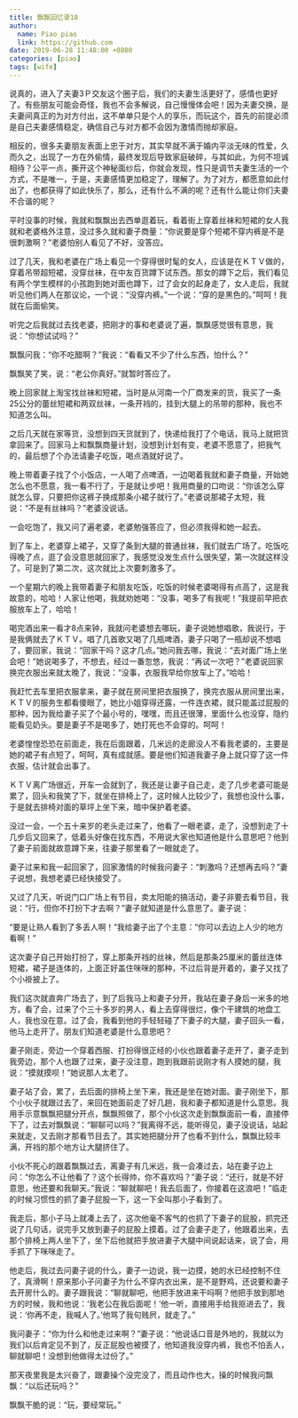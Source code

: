 ```yaml
---
title: 飘飘回忆录18
author:
  name: Piao piao
  link: https://github.com
date: 2019-06-28 11:48:00 +0800
categories: [piao]
tags: [wife]
---
```


说真的，进入了夫妻3Ｐ交友这个圈子后，我们的夫妻生活更好了，感情也更好了。有些朋友可能会奇怪，我也不会多解说，自己慢慢体会吧！因为夫妻交换，是夫妻间真正的为对方付出，这不单单只是个人的享乐，而玩这个，首先的前提必须是自己夫妻感情稳定，确信自己与对方都不会因为激情而抛却家庭。

相反的，很多夫妻朋友表面上忠于对方，其实早就不满于婚内平淡无味的性爱，久而久之，出现了一方在外偷情，最终发现后导致家庭破碎，与其如此，为何不坦诚相待？公平一点，撕开这个神秘面纱后，你就会发现，性只是调节夫妻生活的一个方式，不是唯一，于是，夫妻感情更加稳定了，理解了。为了对方，都愿意如此付出了，也都获得了如此快乐了，那么，还有什么不满的呢？还有什么能让你们夫妻不合谐的呢？

平时没事的时候，我就和飘飘出去西单逛着玩，看着街上穿着丝袜和短裙的女人我就和老婆格外注意，没过多久就和妻子商量：“你说要是穿个短裙不穿内裤是不是很刺激啊？”老婆怕别人看见了不好，没答应。

过了几天，我和老婆在广场上看见一个穿得很时髦的女人，应该是在ＫＴＶ做的，穿着吊带超短裙，没穿丝袜，在中友百货蹲下试东西。那女的蹲下之后，我们看见有两个学生模样的小孩跑到她对面也蹲下，过了会女的起身走了，女人走后，我就听见他们两人在那议论，一个说：“没穿内裤。”一个说：“穿的是黑色的。”呵呵！我就在后面偷笑。

听完之后我就过去找老婆，把刚才的事和老婆说了遍，飘飘感觉很有意思，我说：“你想试试吗？”

飘飘问我：“你不吃醋啊？”我说：“看看又不少了什么东西，怕什么？”

飘飘笑了笑，说：“老公你真好。”就暂时答应了。

晚上回家就上淘宝找丝袜和短裙，当时是从河南一个厂商发来的货，我买了一条25公分的蕾丝短裙和两双丝袜，一条开裆的，挂到大腿上的吊带的那种，我也不知道怎么叫。

之后几天就在家等货，没想到四天货就到了，快递给我打了个电话，我马上就把货拿回来了。回家马上和飘飘商量计划，没想到计划有变，老婆不愿意了，把我气的，最后想了个办法请妻子吃饭，喝点酒就好说了。

晚上带着妻子找了个小饭店，一人喝了点啤酒，一边喝着我就和妻子商量，开始她怎么也不愿意，我一看不行了，于是就让步吧！我用商量的口吻说：“你该怎么穿就怎么穿，只要把你这裤子换成那条小裙子就行了。”老婆说那裙子太短，我说：“不是有丝袜吗？”老婆没说话。

一会吃饱了，我又问了遍老婆，老婆勉强答应了，但必须我得和她一起去。

到了车上，老婆穿上裙子，又穿了条到大腿的普通丝袜，我们就去广场了。吃饭吃得晚了点，逛了会没意思就回家了，我感觉没发生点什么很失望，第一次就这样没了。可是到了第二次，这次就比上次要刺激多了。

一个星期六的晚上我带着妻子和朋友吃饭，吃饭的时候老婆喝得有点高了，这是我故意的，哈哈！人家让他喝，我就劝她喝：“没事，喝多了有我呢！”我提前早把衣服放车上了，哈哈！

喝完酒出来一看才8点来钟，我就问老婆想去哪玩，妻子说她想唱歌，我说行，于是我俩就去了ＫＴＶ。唱了几首歌又喝了几瓶啤酒，妻子只喝了一瓶却说不想唱了，要回家，我说：“回家干吗？这才几点。”她问我去哪，我说：“去对面广场上坐会吧！”她说喝多了，不想去，经过一番忽悠，我说：“再试一次吧？”老婆说回家换完衣服出来就太晚了，我说：“没事，衣服我早给你放车上了。”哈哈！

我赶忙去车里把衣服拿来，妻子就在房间里把衣服换了，换完衣服从房间里出来，ＫＴＶ的服务生都看傻眼了，她比小姐穿得还露，一件连衣裙，就只能盖过屁股的那种，因为我给妻子买了个最小号的，嘿嘿，而且还很薄，里面什么也没穿，隐约能看见奶头。要是妻子不是喝多了，她打死也不会穿的。呵呵！

老婆惶惶恐恐在前面走，我在后面跟着，几米远的走廊没人不看我老婆的，主要是她的裙子有点短了，呵呵，真有成就感。要是他们知道我妻子身上就只穿了这一件衣服，估计就会出事了。

ＫＴＶ离广场很近，开车一会就到了，我还是让妻子自己走，走了几步老婆可能是累了，回头和我笑了下，就坐在排椅上了，这时候人比较少了，我想也没什么事，于是就去排椅对面的草坪上坐下来，暗中保护着老婆。

没过一会，一个五十来岁的老头走过来了，他看了一眼老婆，走了，没想到走了十几步后又回来了，低着头好像在找东西，不用说大家也知道他是什么意思吧？他到了妻子前面就故意蹲下来，往妻子那里看了一眼就走了。

妻子过来和我一起回家了，回家激情的时候我问妻子：“刺激吗？还想再去吗？”妻子说想，我想老婆已经快接受了。

又过了几天，听说门口广场上有节目，卖太阳能的搞活动，妻子非要去看节目，我说：“行，但你不打扮下才去啊？”妻子就知道是什么意思了。妻子说：

“要是让熟人看到了多丢人啊！”我给妻子出了个主意：“你可以去边上人少的地方看啊！”

这次妻子自己开始打扮了，穿上那条开裆的丝袜，然后是那条25厘米的蕾丝连体短裙，裙子是连体的，上面正好盖住咪咪的那种，不过后背是开着的，妻子又找了个小褂披上了。

我们这次就直奔广场去了，到了后我马上和妻子分开，我站在妻子身后一米多的地方，看了会，过来了个三十多岁的男人，看上去穿得很烂，像个干建筑的地盘工人，我也没在意。过了会，我看到他的手轻轻碰了下妻子的大腿，妻子回头一看，他马上走开了。朋友们知道老婆是什么意思吧？

妻子刚走，旁边一个穿着西服、打扮得很正经的小伙也跟着妻子走开了，妻子走到我旁边，那个人也跟了过来，妻子没注意，跑到我跟前说刚才有人摸她的腿，我说：“摸就摸呗！”她说那人太老了。

妻子站了会，累了，去后面的排椅上坐下来，我还是坐在她对面。妻子刚坐下，那个小伙子就跟过去了，来回在她面前走了好几趟，我和妻子都知道是什么意思。我用手示意飘飘把腿分开点，飘飘照做了，那个小伙这次走到飘飘面前一看，直接停下了，过去对飘飘说：“聊聊可以吗？”我离得不远，能听得见，妻子没说话，站起来就走，又去刚才那看节目去了。其实她把腿分开了也看不到什么，飘飘比较丰满，开裆的那个地方让大腿挤住了。

小伙不死心的跟着飘飘过去，离妻子有几米远，我一会凑过去，站在妻子边上问：“你怎么不让他看了？这个长得帅，你不喜欢吗？”妻子说：“还行，就是不好意思，他还要和我聊天。”我说：“聊就聊吧！我去后面了，你接着在这浪吧！”临走的时候习惯性的抓了妻子屁股一下，这一下全叫那小子看到了。

我走后，那小子马上就凑上去了，这次他毫不客气的也抓了下妻子的屁股，抓完还说了几句话，说完手又放到妻子的屁股上摸着。过了会妻子走了，他跟着出来，去那个排椅上两人坐下了，坐下后他就把手放进妻子大腿中间说起话来，说了会，用手抓了下咪咪走了。

他走后，我过去问妻子说的什么，妻子一边说，我一边摸，她的水已经控制不住了，真滑啊！原来那小子问妻子为什么不穿内衣出来，是不是野鸡，还说要和妻子去开房什么的。妻子跟我说：“聊就聊吧，他把手放进来干吗啊？他把手放到那地方的时候，我和他说：‘我老公在我后面呢！’他一听，直接用手给我抠进去了，我说：‘你再不走，我喊人了。’他骂了我句贱屄，就走了。”

我问妻子：“你为什么和他走过来啊？”妻子说：“他说话口音是外地的，我就以为我们以后肯定见不到了，反正屁股也被摸了，他知道我没穿内裤，我也不怕丢人，聊就聊吧！没想到他做得太过份了。”

那天夜里我是太兴奋了，跟妻操个没完没了，而且动作也大，操的时候我问飘飘：“以后还玩吗？”

飘飘干脆的说：“玩，要经常玩。”